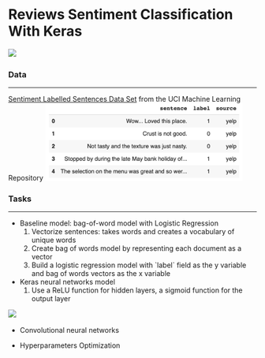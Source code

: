 # Reviews Sentiment Classification With Keras
<img src="https://encrypted-tbn0.gstatic.com/images?q=tbn%3AANd9GcSoe2OI2-615f_qj1u50xsTSbpWEAaeoX22JMUjy0knxyTlM8bo&usqp=CAU" width="400px">

### Data
--------------------
<a href="https://archive.ics.uci.edu/ml/datasets/Sentiment+Labelled+Sentences">Sentiment Labelled Sentences Data Set</a> from the UCI Machine Learning Repository
<img src="data.png" width="400px">

### Tasks
----------------------
- Baseline model: bag-of-word model with Logistic Regression
  <ol>
    <li>Vectorize sentences: takes words and creates a vocabulary of unique words</li>
    <li>Create bag of words model by representing each document as a vector</li>
    <li>Build a logistic regression model with `label` field as the y variable and bag of words vectors as the x variable</li>
  </ol>
- Keras neural networks model
  <ol>
    <li>Use a ReLU function for hidden layers, a sigmoid function for the output layer</li>
  </ol>
<img src="https://files.realpython.com/media/njanakiev-1d-convolution.d7afddde2776.png" width="500px">

- Convolutional neural networks

- Hyperparameters Optimization
